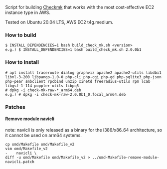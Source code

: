 Script for building [Checkmk](https://github.com/tribe29/checkmk) that works with the most cost-effective EC2 instance type in AWS.

Tested on Ubuntu 20.04 LTS, AWS EC2 t4g.medium.

### How to build

    $ INSTALL_DEPENDENCIES=1 bash build_check_mk.sh <version>
    e.g.) $ INSTALL_DEPENDENCIES=1 bash build_check_mk.sh 2.0.0b1

### How to Install

    # apt install traceroute dialog graphviz apache2 apache2-utils libdbi1 libnl-3-200 libpango-1.0-0 php-cli php-cgi php-gd php-sqlite3 php-json php-pear smbclient rpcbind unzip xinetd freeradius-utils rpm lcab libgsf-1-114 poppler-utils libpq5
    # dpkg -i check-mk-raw-*_arm64.deb
    e.g.) # dpkg -i check-mk-raw-2.0.0b1_0.focal_arm64.deb

### Patches

#### Remove module navicli

note: navicli is only released as a binary for the i386/x86_64 architecture, so it cannot be used on arm64 systems.

    cp omd/Makefile omd/Makefile_v2
    vim omd/Makefile_v2
    -    navicli \
    diff -u omd/Makefile omd/Makefile_v2 > ../omd-Makefile-remove-module-navicli.patch

